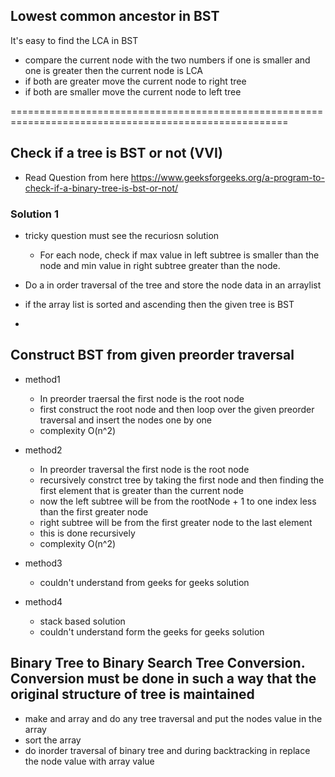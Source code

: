 ## Lowest common ancestor in BST

It's easy to find the LCA in BST
- compare the current node with the two numbers if one is smaller and one is greater then the current node is LCA
- if both are greater move the current node to right tree
- if both are smaller move the current node to left tree

======================================================================================================

## Check if a tree is BST or not (VVI)

- Read Question from here https://www.geeksforgeeks.org/a-program-to-check-if-a-binary-tree-is-bst-or-not/

### Solution 1

- tricky question must see the recuriosn solution
   - For each node, check if max value in left subtree is smaller than the node and min value in right subtree greater than the node.


- Do a in order traversal of the tree and store the node data in an arraylist
- if the array list is sorted and ascending then the given tree is BST 


- 




## Construct BST from given preorder traversal

- method1
    - In preorder traersal the first node is the root node
    - first construct the root node and then loop over the given preorder traversal and insert the nodes one by one
    - complexity O(n^2)
- method2
    - In preorder traversal the first node is the root node
    - recursively constrct tree by taking the first node and then finding the first element that is greater than the current node
    - now the left subtree will be from the rootNode + 1 to one index less than the first greater node
    - right subtree will be from the first greater node to the last element
    - this is done recursively
    - complexity O(n^2)

- method3
    - couldn't understand from geeks for geeks solution

- method4
    - stack based solution
    - couldn't understand form the geeks for geeks solution


## Binary Tree to Binary Search Tree Conversion. Conversion must be done in such a way that the original structure of tree is maintained

- make and array and do any tree traversal and put the nodes value in the array
- sort the array
- do inorder traversal of binary tree and during backtracking in replace the node value with array value